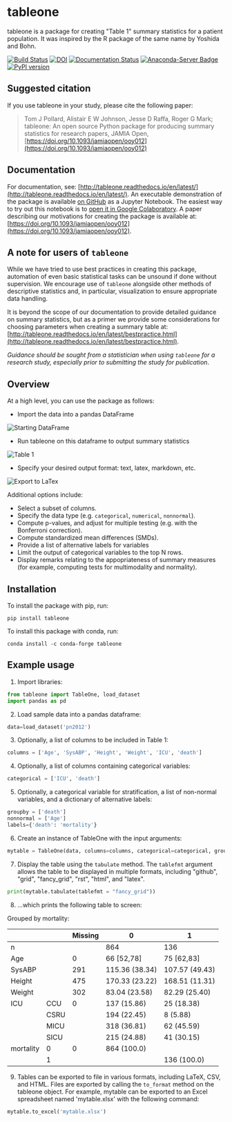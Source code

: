 # tableone 

tableone is a package for creating "Table 1" summary statistics for a patient 
population. It was inspired by the R package of the same name by Yoshida and 
Bohn.

[![Build Status](https://travis-ci.org/tompollard/tableone.svg?branch=master)](https://travis-ci.org/tompollard/tableone) [![DOI](https://zenodo.org/badge/DOI/10.5281/zenodo.837898.svg)](https://doi.org/10.5281/zenodo.837898) [![Documentation Status](https://readthedocs.org/projects/tableone/badge/?version=latest)](https://tableone.readthedocs.io/en/latest/?badge=latest) [![Anaconda-Server Badge](https://anaconda.org/conda-forge/tableone/badges/installer/conda.svg)](https://conda.anaconda.org/conda-forge) [![PyPI version](https://badge.fury.io/py/tableone.svg)](https://badge.fury.io/py/tableone)

## Suggested citation

If you use tableone in your study, please cite the following paper:

> Tom J Pollard, Alistair E W Johnson, Jesse D Raffa, Roger G Mark; tableone: An open source Python package for producing summary statistics for research papers, JAMIA Open, [https://doi.org/10.1093/jamiaopen/ooy012](https://doi.org/10.1093/jamiaopen/ooy012)

## Documentation

For documentation, see: [http://tableone.readthedocs.io/en/latest/](http://tableone.readthedocs.io/en/latest/). An executable demonstration of the package is available [on GitHub](https://github.com/tompollard/tableone/blob/master/tableone.ipynb) as a Jupyter Notebook. The easiest way to try out this notebook is to [open it in Google Colaboratory](https://colab.research.google.com/github/tompollard/tableone/blob/master/tableone.ipynb). A paper describing our motivations for creating the package is available at: [https://doi.org/10.1093/jamiaopen/ooy012](https://doi.org/10.1093/jamiaopen/ooy012).

## A note for users of `tableone`

While we have tried to use best practices in creating this package, automation of even basic statistical tasks can be unsound if done without supervision. We encourage use of `tableone` alongside other methods of descriptive statistics and, in particular, visualization to ensure appropriate data handling. 

It is beyond the scope of our documentation to provide detailed guidance on summary statistics, but as a primer we provide some considerations for choosing parameters when creating a summary table at: [http://tableone.readthedocs.io/en/latest/bestpractice.html](http://tableone.readthedocs.io/en/latest/bestpractice.html). 

*Guidance should be sought from a statistician when using `tableone` for a research study, especially prior to submitting the study for publication*.

## Overview

At a high level, you can use the package as follows:

- Import the data into a pandas DataFrame

![Starting DataFrame ](https://raw.githubusercontent.com/tompollard/tableone/master/docs/images/input_data.png "Starting DataFrame")

- Run tableone on this dataframe to output summary statistics
  
![Table 1](https://raw.githubusercontent.com/tompollard/tableone/master/docs/images/table1.png "Table 1")

- Specify your desired output format: text, latex, markdown, etc.
  
![Export to LaTex](https://raw.githubusercontent.com/tompollard/tableone/master/docs/images/table1_latex.png "Export to LaTex")

Additional options include:

- Select a subset of columns.
- Specify the data type (e.g. `categorical`, `numerical`, `nonnormal`).
- Compute p-values, and adjust for multiple testing (e.g. with the Bonferroni correction).
- Compute standardized mean differences (SMDs).
- Provide a list of alternative labels for variables
- Limit the output of categorical variables to the top N rows.
- Display remarks relating to the appopriateness of summary measures (for example, computing tests for multimodality and normality).

## Installation

To install the package with pip, run:

```pip install tableone```

To install this package with conda, run:
    
```conda install -c conda-forge tableone```

## Example usage

1. Import libraries:

```python
from tableone import TableOne, load_dataset
import pandas as pd
```

2. Load sample data into a pandas dataframe:

```python
data=load_dataset('pn2012')
```

3. Optionally, a list of columns to be included in Table 1:

```python
columns = ['Age', 'SysABP', 'Height', 'Weight', 'ICU', 'death']
```

4. Optionally, a list of columns containing categorical variables:

```python
categorical = ['ICU', 'death']
```

5. Optionally, a categorical variable for stratification, a list of non-normal variables, and a dictionary of alternative labels:

```python
groupby = ['death']
nonnormal = ['Age']
labels={'death': 'mortality'}
```

6. Create an instance of TableOne with the input arguments:

```python
mytable = TableOne(data, columns=columns, categorical=categorical, groupby=groupby, nonnormal=nonnormal, rename=labels, pval=False)
```

7. Display the table using the `tabulate` method. The `tablefmt` argument allows the table to be displayed in multiple formats, including "github", "grid", "fancy_grid", "rst", "html", and "latex".

```python
print(mytable.tabulate(tablefmt = "fancy_grid"))
```

8. ...which prints the following table to screen:

Grouped by mortality:

|           |        | Missing  |        0       |        1       | 
| --------- | ------ | -------- | -------------- | -------------- | 
| n         |        |          | 864            | 136            |
| Age       |        |  0       | 66 [52,78]     | 75 [62,83]     |
| SysABP    |        | 291      | 115.36 (38.34) | 107.57 (49.43) |
| Height    |        | 475      | 170.33 (23.22) | 168.51 (11.31) |
| Weight    |        | 302      | 83.04 (23.58)  | 82.29 (25.40)  | 
| ICU       |  CCU   | 0        | 137 (15.86)    | 25 (18.38)     |
|           |  CSRU  |          | 194 (22.45)    | 8 (5.88)       |  
|           |  MICU  |          | 318 (36.81)    | 62 (45.59)     | 
|           |  SICU  |          | 215 (24.88)    | 41 (30.15)     | 
| mortality |  0     | 0        | 864 (100.0)    |                | 
|           |  1     |          |                | 136 (100.0)    | 

9. Tables can be exported to file in various formats, including LaTeX, CSV, and HTML. Files are exported by calling the ``to_format`` method on the tableone object. For example, mytable can be exported to an Excel spreadsheet named 'mytable.xlsx' with the following command:

```python
mytable.to_excel('mytable.xlsx')
```
